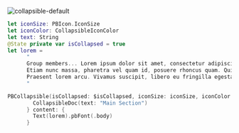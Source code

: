 ![collapsible-default](https://github.com/powerhome/playbook-swift/assets/54749071/fc45141f-b898-4b19-adb2-15f16a9322aa)

```swift
let iconSize: PBIcon.IconSize
let iconColor: CollapsibleIconColor
let text: String
@State private var isCollapsed = true
let lorem =
      "
      Group members... Lorem ipsum dolor sit amet, consectetur adipiscing elit. In vel erat sed purus hendrerit vive.
      Etiam nunc massa, pharetra vel quam id, posuere rhoncus quam. Quisque imperdiet arcu enim, nec aliquet justo.
      Praesent lorem arcu. Vivamus suscipit, libero eu fringilla egestas, orci urna commodo arcu, vel gravida turpis.
      "

PBCollapsible(isCollapsed: $isCollapsed, iconSize: iconSize, iconColor: iconColor) {
        CollapsibleDoc(text: "Main Section")
      } content: {
        Text(lorem).pbFont(.body)
      }

```
